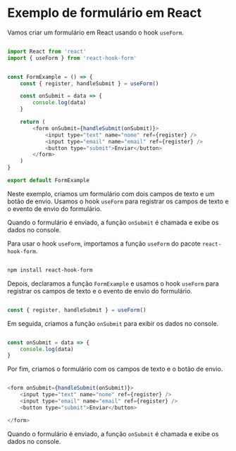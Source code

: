 # Exemplo de formulário em React

Vamos criar um formulário em React usando o hook `useForm`.

```javascript

import React from 'react'
import { useForm } from 'react-hook-form'


const FormExample = () => {
    const { register, handleSubmit } = useForm()

    const onSubmit = data => {
        console.log(data)
    }

    return (
        <form onSubmit={handleSubmit(onSubmit)}>
            <input type="text" name="nome" ref={register} />
            <input type="email" name="email" ref={register} />
            <button type="submit">Enviar</button>
        </form>
    )
}

export default FormExample

```

Neste exemplo, criamos um formulário com dois campos de texto e um botão de envio. Usamos o hook `useForm` para registrar os campos de texto e o evento de envio do formulário.

Quando o formulário é enviado, a função `onSubmit` é chamada e exibe os dados no console.

Para usar o hook `useForm`, importamos a função `useForm` do pacote `react-hook-form`.

```bash

npm install react-hook-form

```

Depois, declaramos a função `FormExample` e usamos o hook `useForm` para registrar os campos de texto e o evento de envio do formulário.

```javascript

const { register, handleSubmit } = useForm()

```

Em seguida, criamos a função `onSubmit` para exibir os dados no console.

```javascript

const onSubmit = data => {
    console.log(data)
}

```

Por fim, criamos o formulário com os campos de texto e o botão de envio.

```javascript

<form onSubmit={handleSubmit(onSubmit)}>
    <input type="text" name="nome" ref={register} />
    <input type="email" name="email" ref={register} />
    <button type="submit">Enviar</button>

</form>


```

Quando o formulário é enviado, a função `onSubmit` é chamada e exibe os dados no console.


